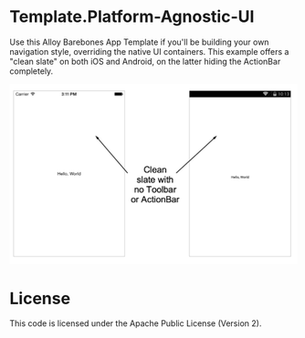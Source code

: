 # Template.Platform-Agnostic-UI

Use this Alloy Barebones App Template if you'll be building your own navigation style, overriding the native UI containers.  This example offers a "clean slate" on both iOS and Android, on the latter hiding the ActionBar completely.

![](screenshot.png)

# License

This code is licensed under the Apache Public License (Version 2).